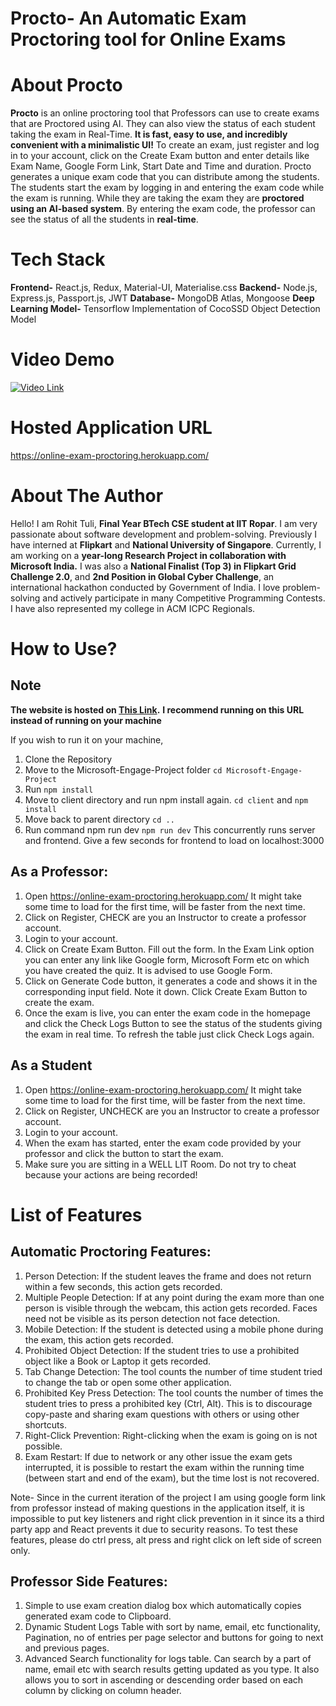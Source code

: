 # Procto- An Automatic Exam Proctoring tool for Online Exams

# About Procto
**Procto** is an online proctoring tool that Professors can use to create exams that are Proctored using AI. They can also view the status of each student taking the exam in Real-Time. **It is fast, easy to use, and incredibly convenient with a minimalistic UI!**
To create an exam, just register and log in to your account, click on the Create Exam button and enter details like Exam Name, Google Form Link, Start Date and Time and duration. Procto generates a unique exam code that you can distribute among the students. The students start the exam by logging in and entering the exam code while the exam is running. While they are taking the exam they are **proctored using an AI-based system**. By entering the exam code, the professor can see the status of all the students in **real-time**.

# Tech Stack
**Frontend-** React.js, Redux, Material-UI, Materialise.css
**Backend-** Node.js, Express.js, Passport.js, JWT
**Database-** MongoDB Atlas, Mongoose
**Deep Learning Model-** Tensorflow Implementation of CocoSSD Object Detection Model

# Video Demo
[![Video Link](https://i9.ytimg.com/vi/8b6_rfUunG4/mq2.jpg?sqp=CJiYjY0G&rs=AOn4CLB0Y_JLes_6GY3X1obVKle_GKbfww)](https://www.youtube.com/watch?v=8b6_rfUunG4&ab)

# Hosted Application URL
https://online-exam-proctoring.herokuapp.com/

# About The Author
Hello! I am Rohit Tuli, **Final Year BTech CSE student at IIT Ropar**. I am very passionate about software development and problem-solving. Previously I have interned at **Flipkart** and **National University of Singapore**. Currently, I am working on a **year-long Research Project in collaboration with Microsoft India.** 
I was also a **National Finalist (Top 3) in Flipkart Grid Challenge 2.0**, and **2nd Position in Global Cyber Challenge**, an international hackathon conducted by Government of India. 
I love problem-solving and actively participate in many Competitive Programming Contests. I have also represented my college in ACM ICPC Regionals.

# How to Use?

## Note
**The website is hosted on [This Link](https://online-exam-proctoring.herokuapp.com/).**
**I recommend running on this URL instead of running on your machine**

If you wish to run it on your machine, 
1. Clone the Repository
2. Move to the Microsoft-Engage-Project folder
`cd Microsoft-Engage-Project`
3. Run `npm install`
4. Move to client directory and run npm install again. `cd client` and `npm install`
5. Move back to parent directory `cd ..`
6. Run command npm run dev
`npm run dev`
This concurrently runs server and frontend. Give a few seconds for frontend to load on localhost:3000
## As a Professor:

1. Open https://online-exam-proctoring.herokuapp.com/ It might take some time to load for the first time, will be faster from the next time.
2. Click on Register, CHECK are you an Instructor to create a professor account.
3. Login to your account.
3. Click on Create Exam Button. Fill out the form. In the Exam Link option you can enter any link like Google form, Microsoft Form etc on which you have created the quiz. It is advised to use Google Form.
4. Click on Generate Code button, it generates a code and shows it in the corresponding input field. Note it down. Click Create Exam Button to create the exam.
5. Once the exam is live, you can enter the exam code in the homepage and click the Check Logs Button to see the status of the students giving the exam in real time. To refresh the table just click Check Logs again.

## As a Student
1. Open https://online-exam-proctoring.herokuapp.com/ It might take some time to load for the first time, will be faster from the next time.
2. Click on Register, UNCHECK are you an Instructor to create a professor account.
3. Login to your account.
4. When the exam has started, enter the exam code provided by your professor and click the button to start the exam.
5. Make sure you are sitting in a WELL LIT Room. Do not try to cheat because your actions are being recorded!


# List of Features

## Automatic Proctoring Features:

1. Person Detection: If the student leaves the frame and does not return within a few seconds, this action gets recorded.
2. Multiple People Detection: If at any point during the exam more than one person is visible through the webcam, this action gets recorded. Faces need not be visible as its person detection not face detection.
3. Mobile Detection: If the student is detected using a mobile phone during the exam, this action gets recorded.
4. Prohibited Object Detection: If the student tries to use a prohibited object like a Book or Laptop it gets recorded.
5. Tab Change Detection: The tool counts the number of time student tried to change the tab or open some other application.
6. Prohibited Key Press Detection: The tool counts the number of times the student tries to press a prohibited key (Ctrl, Alt). This is to discourage copy-paste and sharing exam questions with others or using other shortcuts.
7. Right-Click Prevention: Right-clicking when the exam is going on is not possible.
8. Exam Restart: If due to network or any other issue the exam gets interrupted, it is possible to restart the exam within the running time (between start and end of the exam), but the time lost is not recovered. 

Note- Since in the current iteration of the project I am using google form link from professor instead of making questions in the application itself, it is impossible to put key listeners and right click prevention in it since its a third party app and React prevents it due to security reasons.
To test these features, please do ctrl press, alt press and right click on left side of screen only.

## Professor Side Features:
1. Simple to use exam creation dialog box which automatically copies generated exam code to Clipboard.
2. Dynamic Student Logs Table with sort by name, email, etc functionality, Pagination, no of entries per page selector and buttons for going to next and previous pages.
3. Advanced Search functionality for logs table. Can search by a part of name, email etc with search results getting updated as you type. It also allows you to sort in ascending or descending order based on each column by clicking on column header. 

 
